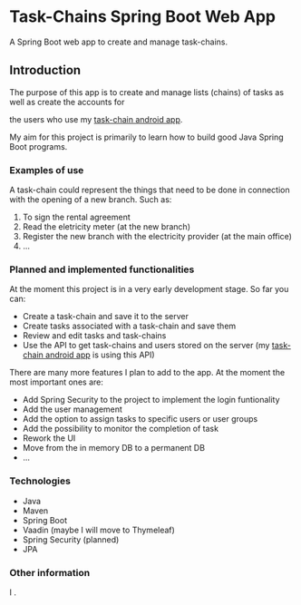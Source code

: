 # Task-Chains Spring Boot Web App

A Spring Boot web app to create and manage task-chains.

## Introduction

The purpose of this app is to create and manage lists (chains) of tasks as well as create the accounts for 

the users who use my [task-chain android app](https://github.com/DavidBettinger/task-chains-android-app). 

My aim for this project is primarily to learn how to build good Java Spring Boot programs.

### Examples of use

A task-chain could represent the things that need to be done in connection with the opening of a new branch. Such as:

1. To sign the rental agreement
2. Read the eletricity meter (at the new branch)
3. Register the new branch with the electricity provider (at the main office)
4. ...

### Planned and implemented functionalities

At the moment this project is in a very early development stage. So far you can:

- Create a task-chain and save it to the server
- Create tasks associated with a task-chain and save them
- Review and edit tasks and task-chains
- Use the API to get task-chains and users stored on the server (my  [task-chain android app](https://github.com/DavidBettinger/task-chains-android-app) is using this API)

There are many more features I plan to add to the app. At the moment the most important ones are:

- Add Spring Security to the project to implement the login funtionality
- Add the user management
- Add the option to assign tasks to specific users or user groups
- Add the possibility to monitor the completion of task
- Rework the UI
- Move from the in memory DB to a permanent DB
- ...



### Technologies

- Java
- Maven
- Spring Boot
- Vaadin (maybe I will move to Thymeleaf)
- Spring Security (planned)
- JPA



### Other information

I .

